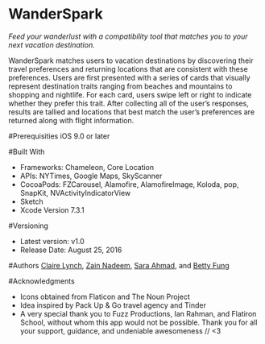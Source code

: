 # WanderSpark
*Feed your wanderlust with a compatibility tool that matches you to your next vacation destination.*

WanderSpark matches users to vacation destinations by discovering their travel preferences and returning locations that are consistent with these preferences. Users are first presented with a series of cards that visually represent destination traits ranging from beaches and mountains to shopping and nightlife. For each card, users swipe left or right to indicate whether they prefer this trait. After collecting all of the user’s responses, results are tallied and locations that best match the user’s preferences are returned along with flight information. 


#Prerequisities
iOS 9.0 or later 

#Built With
- Frameworks: Chameleon, Core Location
- APIs: NYTimes, Google Maps, SkyScanner
- CocoaPods: FZCarousel, Alamofire, AlamofireImage, Koloda, pop, SnapKit, NVActivityIndicatorView
- Sketch
- Xcode Version 7.3.1

#Versioning
- Latest version: v1.0 
- Release Date: August 25, 2016

#Authors
[Claire Lynch](https://github.com/cklynch2), [Zain Nadeem](https://github.com/zainnadeem), [Sara Ahmad](https://github.com/saraahmad1114), and [Betty Fung](https://github.com/bmanjuu)

#Acknowledgments
- Icons obtained from Flaticon and The Noun Project 
- Idea inspired by Pack Up & Go travel agency and Tinder
- A very special thank you to Fuzz Productions, Ian Rahman, and Flatiron School, without whom this app would not be possible. Thank you for all your support, guidance, and undeniable awesomeness // <3 

